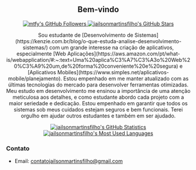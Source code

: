 <p align="center">
    <h2 align="center">Bem-vindo</h2>
    <p align="center">
        <a href="https://github.com/jailsonmartinsfilho?tab=followers">
        <img src="https://img.shields.io/github/followers/jailsonmartinsfilho?style=for-the-badge" alt="mtfy's GitHub Followers" title="jailsonmartinsfilho GitHub Followers">
        </a> 
        <a href="#"><img src="https://img.shields.io/github/stars/jailsonmartinsfilho?style=for-the-badge" alt="jailsonmartinsfilho's GitHub Stars" title="jailsonmartinsfilho's GitHub Stars"></a>
    </p>
</p>

<p align="center">Sou estudante de [Desenvolvimento de Sistemas](https://kenzie.com.br/blog/o-que-estuda-analise-desenvolvimento-sistemas/) com um grande interesse na criação de aplicativos, especialmente [Web Aplicações](https://aws.amazon.com/pt/what-is/webapplication/#:~:text=Uma%20aplica%C3%A7%C3%A3o%20Web%20%C3%A9%20um,de%20forma%20conveniente%20e%20segura) e [Aplicativos Mobiles](https://www.simples.net/aplicativos-mobile/planejamento). Estou empenhado em me manter atualizado com as últimas tecnologias do mercado para desenvolver ferramentas otimizadas. Meu estudo em desenvolvimento me ensinou a importância de uma atenção meticulosa aos detalhes, e como estudante abordo cada projeto com a maior seriedade e dedicação. Estou empenhado em garantir que todos os sistemas sob meus cuidados estejam seguros e bem funcionais. Terei orgulho em ajudar outros estudantes e também em ser ajudado.</p>

<p align="center">
    <a href="https://github.com/jailsonmartinsfilho"><img src="https://github-readme-stats.vercel.app/api?username=jailsonmartinsfilho&theme=tokyonight&hide=prs,issues&count_private=true" title="jailsonmartinsfilho's GitHub Statistics" alt="jailsonmartinsfilho's GitHub Statistics"></a> 
<a href="https://github.com/jailsonmartinsfilho"><img src="https://github-readme-stats.vercel.app/api/top-langs/?username=jailsonmartinsfilho&&theme=tokyonight&layout=compact" title="Linguagens mais usadas" alt="jailsonmartinsfilho's Most Used Languages"></a>
</p>

<p>
    <h3>Contato</h3>
    <ul>
        <li>Email: <a href="https://mail.google.com/mail/u/0/">contatojailsonmartinsfilho@gmail.com</a></li>
    </ul>
</p>
